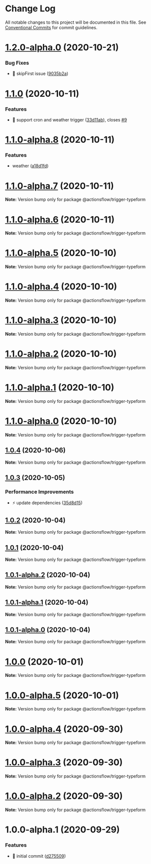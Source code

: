 # Change Log

All notable changes to this project will be documented in this file.
See [Conventional Commits](https://conventionalcommits.org) for commit guidelines.

# [1.2.0-alpha.0](https://github.com/actionsflow/actionsflow/compare/@actionsflow/trigger-typeform@1.1.0...@actionsflow/trigger-typeform@1.2.0-alpha.0) (2020-10-21)


### Bug Fixes

* 🐛 skipFirst issue ([9035b2a](https://github.com/actionsflow/actionsflow/commit/9035b2a3e80085fe9e0f94053edeae55526b5a34))





# [1.1.0](https://github.com/actionsflow/actionsflow/compare/@actionsflow/trigger-typeform@1.0.4...@actionsflow/trigger-typeform@1.1.0) (2020-10-11)


### Features

* 🎸 support cron and weather trigger ([33d11ab](https://github.com/actionsflow/actionsflow/commit/33d11ab0952b84aaa38e7195407138180f727392)), closes [#9](https://github.com/actionsflow/actionsflow/issues/9)





# [1.1.0-alpha.8](https://github.com/actionsflow/actionsflow/compare/@actionsflow/trigger-typeform@1.1.0-alpha.7...@actionsflow/trigger-typeform@1.1.0-alpha.8) (2020-10-11)


### Features

* weather ([a18d1fd](https://github.com/actionsflow/actionsflow/commit/a18d1fd3d27db8a287452381eaf0d38470ea2993))





# [1.1.0-alpha.7](https://github.com/actionsflow/actionsflow/compare/@actionsflow/trigger-typeform@1.1.0-alpha.6...@actionsflow/trigger-typeform@1.1.0-alpha.7) (2020-10-11)

**Note:** Version bump only for package @actionsflow/trigger-typeform





# [1.1.0-alpha.6](https://github.com/actionsflow/actionsflow/compare/@actionsflow/trigger-typeform@1.1.0-alpha.5...@actionsflow/trigger-typeform@1.1.0-alpha.6) (2020-10-11)

**Note:** Version bump only for package @actionsflow/trigger-typeform





# [1.1.0-alpha.5](https://github.com/actionsflow/actionsflow/compare/@actionsflow/trigger-typeform@1.1.0-alpha.4...@actionsflow/trigger-typeform@1.1.0-alpha.5) (2020-10-10)

**Note:** Version bump only for package @actionsflow/trigger-typeform





# [1.1.0-alpha.4](https://github.com/actionsflow/actionsflow/compare/@actionsflow/trigger-typeform@1.1.0-alpha.3...@actionsflow/trigger-typeform@1.1.0-alpha.4) (2020-10-10)

**Note:** Version bump only for package @actionsflow/trigger-typeform





# [1.1.0-alpha.3](https://github.com/actionsflow/actionsflow/compare/@actionsflow/trigger-typeform@1.1.0-alpha.2...@actionsflow/trigger-typeform@1.1.0-alpha.3) (2020-10-10)

**Note:** Version bump only for package @actionsflow/trigger-typeform





# [1.1.0-alpha.2](https://github.com/actionsflow/actionsflow/compare/@actionsflow/trigger-typeform@1.1.0-alpha.1...@actionsflow/trigger-typeform@1.1.0-alpha.2) (2020-10-10)

**Note:** Version bump only for package @actionsflow/trigger-typeform





# [1.1.0-alpha.1](https://github.com/actionsflow/actionsflow/compare/@actionsflow/trigger-typeform@1.1.0-alpha.0...@actionsflow/trigger-typeform@1.1.0-alpha.1) (2020-10-10)

**Note:** Version bump only for package @actionsflow/trigger-typeform





# [1.1.0-alpha.0](https://github.com/actionsflow/actionsflow/compare/@actionsflow/trigger-typeform@1.0.4...@actionsflow/trigger-typeform@1.1.0-alpha.0) (2020-10-10)

**Note:** Version bump only for package @actionsflow/trigger-typeform





## [1.0.4](https://github.com/actionsflow/actionsflow/compare/@actionsflow/trigger-typeform@1.0.3...@actionsflow/trigger-typeform@1.0.4) (2020-10-06)

**Note:** Version bump only for package @actionsflow/trigger-typeform





## [1.0.3](https://github.com/actionsflow/actionsflow/compare/@actionsflow/trigger-typeform@1.0.2...@actionsflow/trigger-typeform@1.0.3) (2020-10-05)


### Performance Improvements

* ⚡️ update dependencies ([35d8d15](https://github.com/actionsflow/actionsflow/commit/35d8d15d049f9b8109186449c3405a7c891d1bab))





## [1.0.2](https://github.com/actionsflow/actionsflow/compare/@actionsflow/trigger-typeform@1.0.1...@actionsflow/trigger-typeform@1.0.2) (2020-10-04)

**Note:** Version bump only for package @actionsflow/trigger-typeform





## [1.0.1](https://github.com/actionsflow/actionsflow/compare/@actionsflow/trigger-typeform@1.0.1-alpha.2...@actionsflow/trigger-typeform@1.0.1) (2020-10-04)

**Note:** Version bump only for package @actionsflow/trigger-typeform





## [1.0.1-alpha.2](https://github.com/actionsflow/actionsflow/compare/@actionsflow/trigger-typeform@1.0.1-alpha.1...@actionsflow/trigger-typeform@1.0.1-alpha.2) (2020-10-04)

**Note:** Version bump only for package @actionsflow/trigger-typeform





## [1.0.1-alpha.1](https://github.com/actionsflow/actionsflow/compare/@actionsflow/trigger-typeform@1.0.1-alpha.0...@actionsflow/trigger-typeform@1.0.1-alpha.1) (2020-10-04)

**Note:** Version bump only for package @actionsflow/trigger-typeform





## [1.0.1-alpha.0](https://github.com/actionsflow/actionsflow/compare/@actionsflow/trigger-typeform@1.0.0...@actionsflow/trigger-typeform@1.0.1-alpha.0) (2020-10-04)

**Note:** Version bump only for package @actionsflow/trigger-typeform





# [1.0.0](https://github.com/actionsflow/actionsflow/compare/@actionsflow/trigger-typeform@1.0.0-alpha.5...@actionsflow/trigger-typeform@1.0.0) (2020-10-01)

**Note:** Version bump only for package @actionsflow/trigger-typeform





# [1.0.0-alpha.5](https://github.com/actionsflow/actionsflow/compare/@actionsflow/trigger-typeform@1.0.0-alpha.4...@actionsflow/trigger-typeform@1.0.0-alpha.5) (2020-10-01)

**Note:** Version bump only for package @actionsflow/trigger-typeform





# [1.0.0-alpha.4](https://github.com/actionsflow/actionsflow/compare/@actionsflow/trigger-typeform@1.0.0-alpha.3...@actionsflow/trigger-typeform@1.0.0-alpha.4) (2020-09-30)

**Note:** Version bump only for package @actionsflow/trigger-typeform





# [1.0.0-alpha.3](https://github.com/actionsflow/actionsflow/compare/@actionsflow/trigger-typeform@1.0.0-alpha.2...@actionsflow/trigger-typeform@1.0.0-alpha.3) (2020-09-30)

**Note:** Version bump only for package @actionsflow/trigger-typeform





# [1.0.0-alpha.2](https://github.com/actionsflow/actionsflow/compare/@actionsflow/trigger-typeform@1.0.0-alpha.1...@actionsflow/trigger-typeform@1.0.0-alpha.2) (2020-09-30)

**Note:** Version bump only for package @actionsflow/trigger-typeform





# 1.0.0-alpha.1 (2020-09-29)


### Features

* 🎸 initial commit ([d275509](https://github.com/actionsflow/actionsflow/commit/d2755093e6a0d80d7352f635d147424e4e0747bd))

